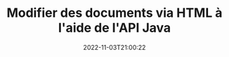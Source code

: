 ---
############################# Static ############################
layout: "product"
date: 2022-11-03T21:00:22
draft: false

product: "Editor"
product_tag: "editor"
platform: "Java"
platform_tag: "java"

############################# Head ############################
head_title: "API de l'éditeur de documents Java | Modifier les fichiers texte Word Web XML à l'aide de HTML"
head_description: "API de l'éditeur de documents pour Java. Chargez des fichiers Microsoft Word, XML, Web et texte au format HTML et reconvertissez-les au format d'origine après manipulation."

############################# Header ############################
title: "Modifier des documents via HTML à l'aide de l'API Java"
description: "Intégrez des applications Java à l'éditeur HTML pour manipuler les documents et les reconvertir au format d'origine."
button:
    enable: true

############################# SubMenu ############################
submenu:
    enable: true
    
    left:
        img_alt: "GroupDocs.Editor for Java"
        image: "https://www.groupdocs.cloud/templates/groupdocs/images/product-logos/groupdocs-editor-java.png"
        product: "GroupDocs.Editor"
        platform: "Java"

    middle:
        button:
            # button loop
            - link: "#overview"
              text: "Aperçu"

            # button loop
            - link: "#features"
              text: "Fonctionnalités"

            # button loop
            - link: "#support"
              text: "Soutien"

            # button loop
            - link: "https://products.groupdocs.app/editor"
              text: "Démo en direct"

            # button loop
            - link: "https://purchase.groupdocs.com/pricing/editor/java"
              text: "Tarification"

    right:
        link_download: "https://downloads.groupdocs.com/editor"
        link_learn: "https://docs.groupdocs.com/editor/java/"
        link_buy: "https://purchase.groupdocs.com"

############################# Overview ############################
overview:
    enable: true
    content: |
      GroupDocs.Editor pour l'API Java permet l'édition de documents sous forme de HTML. L'API prend en charge plusieurs formats de documents et peut être intégrée à n'importe quel éditeur HTML externe, open source ou payant. L'API de l'éditeur traitera pour charger les documents, les convertir en HTML, fournir du HTML à l'interface utilisateur externe, puis enregistrer le HTML dans le document d'origine après manipulation. Il peut également être utilisé pour générer différentes feuilles de calcul Microsoft Word, Excel, fichiers PowerPoint, formats OpenDocument, documents XML et TXT.
    tabs:
      enable: true     
      
      ## TAB ONE ##
      tab_one:
        description: |
          Voici un aperçu de GroupDocs.Editor pour Java:

        left:
          enable: true
          icon: "fab fa-html5"
          title: "Manipuler à l'aide de HTML"
          content: |
            * Charger le document pris en charge
            * Modifier le contenu à l'aide de HTML
            * Modifier les styles associés
            * Convertir au format d'origine
      
      ## TAB TWO ##
      tab_two:
        description: |
          GroupDocs.Editor pour Java prend en charge les [formats de fichier] suivants (https://docs.groupdocs.com/editor/java/supported-document-formats/)

        left:
          enable: true
          table:
            # table loop
            - title: "Microsoft Office"
              content: |
                * **Microsoft Word**: DOC, DOCX, DOCM, DOT, DOTM, DOTX, FlatOPC, WordML, RTF
                * **Microsoft Excel**: XLS, XLSX, XLSM, XLT, XLTX, XLTM, XLSB, XLAM, CSV, TSV, SXC, SpreadsheetML, DIF, DSV
                * **Microsoft PowerPoint**: PPT, PPTX, PPTM, PPS, PPSX, PPSM, POT, POTX, POTM

        right:
          enable: true
          table:
            # table loop
            - title: "Autres familles de formats"
              content: |
                * **Formats OpenDocument**: ODT, OTT, ODS, FODS, ODP, OTP
                * **Formats OpenDocument**: MSG, MBOX, EML, EMLX
                * **Formats Web**: HTML, MHTML, CHM, XML, TXT
                * **Formats Web**: MOBI, AZW3, ePub

      ## TAB THREE ##
      tab_three:
        description: |
          GroupDocs.Editor pour Java prend en charge les systèmes d'exploitation, cadres et gestionnaires de packages suivants:
        
        left:
          enable: true
          table:
            # table loop
            - icon: "fab fa-windows"
              title: "Systèmes d'exploitation"
              content: |
                * Microsoft Windows Desktop
                * Microsoft Windows Server
                * Linux
                * MacOS

            # table loop
            - icon: "fas fa-code"
              title: "Cadres pris en charge"
              content: |
                * Java 7 (1.7) +

        right:
          enable: true
          table:
            # table loop
            - icon: "fas fa-cogs"
              title: "Environnements de développement"
              content: |
                * NetBeans
                * IntelliJ IDEA
                * Eclipse
            # table loop
            - icon: "fas fa-tools"
              title: "Outil d'automatisation de construction"
              content: |
                * Maven

############################# Features ############################
features:
    enable: true
    title: "GroupDocs.Editor pour les fonctionnalités Java"

    feature:
      # feature loop
      - icon: "fas fa-copy"
        content: "Intégration facile de l'éditeur HTML"

      # feature loop
      - icon: "fas fa-eye"
        content: "Conversion de documents en HTML DOM"

      # feature loop
      - icon: "fas fa-bolt"
        content: "Extraire le contenu HTML du flux de documents"
      
      # feature loop
      - icon: "fas fa-file-powerpoint"
        content: "Charger, modifier et enregistrer des formats de fichiers Word, Excel et PowerPoint"

      # feature loop
      - icon: "fas fa-code"
        content: "Récupérer le HTML avec les éléments intégrés"

      # feature loop
      - icon: "fas fa-cloud"
        content: "Importer, afficher et modifier des documents XML"

      # feature loop
      - icon: "fas fa-remove-format"
        content: "Contourner le contenu HTML et enregistrer les ressources intégrées"

      # feature loop
      - icon: "fas fa-comment-slash"
        content: "Afficher, modifier et enregistrer des documents de traitement de texte en mode paginal"

      # feature loop
      - icon: "fas fa-location-arrow"
        content: "Obtenir le contenu de la balise de corps HTML à partir du fichier"

      # feature loop
      - icon: "fas fa-border-all"
        content: "Extraire le contenu CSS du fichier HTML"

      # feature loop
      - icon: "fas fa-wrench"
        content: "Utiliser le contenu de la chaîne pour obtenir le DOM HTML et convertir en fichier"

      # feature loop
      - icon: "fas fa-columns"
        content: "Convertir HTML DOM avec des éléments intégrés"

      # feature loop
      - icon: "fas fa-file-word"
        content: "Convertir des fichiers de plusieurs formats en HTML pour l'édition"

      # feature loop
      - icon: "fas fa-envelope"
        content: "Obtenir les métadonnées des documents d'entrée sans modification"

      # feature loop
      - icon: "fas fa-print"
        content: "Enregistrer les documents modifiés au format de fichier texte brut"

      # feature loop
      - icon: "fas fa-file-archive"
        content: "Précision des conversions"

      # feature loop
      - icon: "fas fa-lock"
        content: "Appliquer le mot de passe au document de sortie"

      # feature loop
      - icon: "fas fa-file-code"
        content: "Indépendant de la base de données (DB)"
      
      # feature loop
      - icon: "fas fa-fill-drip"
        content: "Indépendant de l'interface utilisateur (UI)"

      # feature loop
      - icon: "fas fa-file-excel"
        content: "Prend en charge les licences mesurées"

    more_feature:
      # more_feature_loop
      - title: "Convertir avec précision vers et depuis HTML DOM"
        content: |
          L'utilisation de GroupDocs.Editor pour Java vous permet de créer des applications en Java qui chargent un document d'un format de fichier pris en charge pour le convertir en HTML Document Object Model (DOM) avec ses éléments associés, par exemple, CSS. De plus, notre API Java Editor vous permet de modifier le code HTML dans l'un des éditeurs HTML populaires. Une fois les modifications requises effectuées, GroupDocs.Editor pour Java vous aide à reconvertir le code HTML résultant dans son format de fichier d'origine.
          
          ```java
          // Create Editor class by loading an input document
          Editor editor = new Editor("Sample.docx");

          // Open document for edit and obtain EditableDocument
          EditableDocument original = editor.edit();

          // Obtain all-embedded HTML from it
          String allEmbeddedInside = original.getEmbeddedHtml();

          // If necessary, obtain pure HTML-markup, CSS, images and other resources in separate form

          // Whole HTML-markup, without any resources
          String completeHtmlMarkup = original.getContent();

          // Only HTML->BODY content, useful for most of WYSIWYG-editors
          String onlyInnerBody = original.getBodyContent();

          // All CSS stylesheets
          List<CssText> stylesheets = original.getCss();

          // All images, including raster and vector, but without CSS gradients
          List<IImageResource> images = original.getImages();

          // All font resources
          List<FontResourceBase> fonts = original.getFonts();

          // finally, send this content to your WYSIWYG HTML-editor
          ```
      # more_feature_loop
      - title: "Charger et récupérer des éléments associés"
        content: "L'API GroupDocs.Editor pour Java vous permet de récupérer les éléments associés à partir de documents de formats pris en charge, tels que les images, CSS, les polices, etc. Ensuite, vous pouvez charger ces éléments associés récupérés, les parcourir et les enregistrer séparément du fichier HTML final, et avoir une sortie bien gérée."

############################# Support ############################
support:
    enable: true

############################# Solutions ############################
solutions:
    enable: true
    title: "GroupDocs.Editor propose des API d'édition de documents pour d'autres environnements de développement populaires"

    solution:
        # solution loop
        - img_alt: "GroupDocs.Editor for .NET"
          image: "https://www.groupdocs.cloud/templates/groupdocs/images/product-logos/groupdocs-editor-net.png"
          product: "GroupDocs.Editor"
          platform: ".NET"
          link: "/editor/net/"

############################# Back to top ###############################
back_to_top:
  enable: true
---